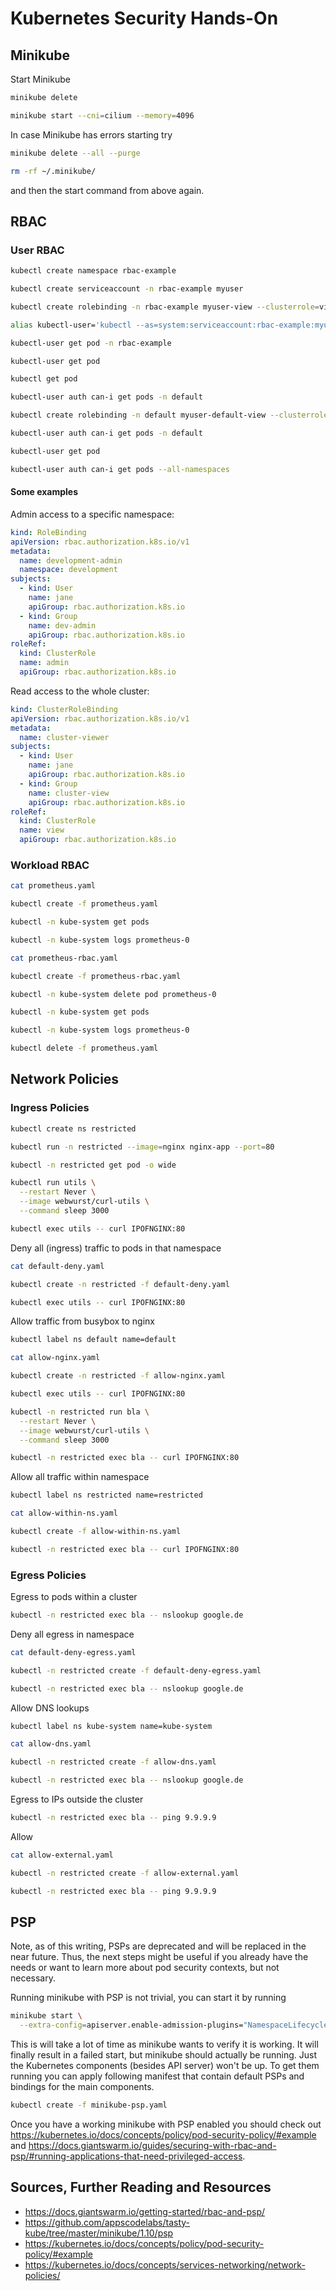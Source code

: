 # Kubernetes Security Hands-On

## Minikube

Start Minikube

```bash
minikube delete
```
```bash
minikube start --cni=cilium --memory=4096
```

In case Minikube has errors starting try

```bash
minikube delete --all --purge
```
```bash
rm -rf ~/.minikube/
```
and then the start command from above again.

## RBAC

### User RBAC

```bash
kubectl create namespace rbac-example
```
```bash
kubectl create serviceaccount -n rbac-example myuser
```
```bash
kubectl create rolebinding -n rbac-example myuser-view --clusterrole=view --serviceaccount=rbac-example:myuser
```
```bash
alias kubectl-user='kubectl --as=system:serviceaccount:rbac-example:myuser'
```
```bash
kubectl-user get pod -n rbac-example
```
```bash
kubectl-user get pod
```
```bash
kubectl get pod
```
```bash
kubectl-user auth can-i get pods -n default
```
```bash
kubectl create rolebinding -n default myuser-default-view --clusterrole=view --serviceaccount=rbac-example:myuser
```
```bash
kubectl-user auth can-i get pods -n default
```
```bash
kubectl-user get pod
```
```bash
kubectl-user auth can-i get pods --all-namespaces
```

#### Some examples

Admin access to a specific namespace:

```YAML
kind: RoleBinding
apiVersion: rbac.authorization.k8s.io/v1
metadata:
  name: development-admin
  namespace: development
subjects:
  - kind: User
    name: jane
    apiGroup: rbac.authorization.k8s.io
  - kind: Group
    name: dev-admin
    apiGroup: rbac.authorization.k8s.io  
roleRef:
  kind: ClusterRole
  name: admin
  apiGroup: rbac.authorization.k8s.io
```

Read access to the whole cluster:

```YAML
kind: ClusterRoleBinding
apiVersion: rbac.authorization.k8s.io/v1
metadata:
  name: cluster-viewer
subjects:
  - kind: User
    name: jane
    apiGroup: rbac.authorization.k8s.io
  - kind: Group
    name: cluster-view
    apiGroup: rbac.authorization.k8s.io  
roleRef:
  kind: ClusterRole
  name: view
  apiGroup: rbac.authorization.k8s.io
```

### Workload RBAC

```bash
cat prometheus.yaml
```
```bash
kubectl create -f prometheus.yaml
```
```bash
kubectl -n kube-system get pods
```
```bash
kubectl -n kube-system logs prometheus-0
```
```bash
cat prometheus-rbac.yaml
```
```bash
kubectl create -f prometheus-rbac.yaml
```
```bash
kubectl -n kube-system delete pod prometheus-0
```
```bash
kubectl -n kube-system get pods
```
```bash
kubectl -n kube-system logs prometheus-0
```
```bash
kubectl delete -f prometheus.yaml
```

## Network Policies

### Ingress Policies

```bash
kubectl create ns restricted
```
```bash
kubectl run -n restricted --image=nginx nginx-app --port=80
```
```bash
kubectl -n restricted get pod -o wide
```
```bash
kubectl run utils \
  --restart Never \
  --image webwurst/curl-utils \
  --command sleep 3000
```
```bash
kubectl exec utils -- curl IPOFNGINX:80
```
Deny all (ingress) traffic to pods in that namespace
```bash
cat default-deny.yaml
```
```bash
kubectl create -n restricted -f default-deny.yaml
```
```bash
kubectl exec utils -- curl IPOFNGINX:80
```
Allow traffic from busybox to nginx
```bash
kubectl label ns default name=default
```
```bash
cat allow-nginx.yaml
```
```bash
kubectl create -n restricted -f allow-nginx.yaml
```
```bash
kubectl exec utils -- curl IPOFNGINX:80
```
```bash
kubectl -n restricted run bla \
  --restart Never \
  --image webwurst/curl-utils \
  --command sleep 3000
```
```bash
kubectl -n restricted exec bla -- curl IPOFNGINX:80
```
Allow all traffic within namespace
```bash
kubectl label ns restricted name=restricted
```
```bash
cat allow-within-ns.yaml
```
```bash
kubectl create -f allow-within-ns.yaml
```
```bash
kubectl -n restricted exec bla -- curl IPOFNGINX:80
```

### Egress Policies

Egress to pods within a cluster

```bash
kubectl -n restricted exec bla -- nslookup google.de
```
Deny all egress in namespace
```bash
cat default-deny-egress.yaml
```
```bash
kubectl -n restricted create -f default-deny-egress.yaml
```
```bash
kubectl -n restricted exec bla -- nslookup google.de
```
Allow DNS lookups
```bash
kubectl label ns kube-system name=kube-system
```
```bash
cat allow-dns.yaml
```
```bash
kubectl -n restricted create -f allow-dns.yaml
```
```bash
kubectl -n restricted exec bla -- nslookup google.de
```

Egress to IPs outside the cluster

```bash
kubectl -n restricted exec bla -- ping 9.9.9.9
```
Allow
```bash
cat allow-external.yaml
```
```bash
kubectl -n restricted create -f allow-external.yaml
```
```bash
kubectl -n restricted exec bla -- ping 9.9.9.9
```

## PSP

Note, as of this writing, PSPs are deprecated and will be replaced in the near future. Thus, the next steps might be useful if you already have the needs or want to learn more about pod security contexts, but not necessary.

Running minikube with PSP is not trivial, you can start it by running

```bash
minikube start \
  --extra-config=apiserver.enable-admission-plugins="NamespaceLifecycle,LimitRanger,ServiceAccount,DefaultStorageClass,DefaultTolerationSeconds,NodeRestriction,PodSecurityPolicy,MutatingAdmissionWebhook,ValidatingAdmissionWebhook,ResourceQuota"
```

This is will take a lot of time as minikube wants to verify it is working. 
It will finally result in a failed start, but minikube should actually be running. 
Just the Kubernetes components (besides API server) won't be up. 
To get them running you can apply following manifest that contain default PSPs and 
bindings for the main components.

```bash
kubectl create -f minikube-psp.yaml
```

Once you have a working minikube with PSP enabled you should check out https://kubernetes.io/docs/concepts/policy/pod-security-policy/#example and https://docs.giantswarm.io/guides/securing-with-rbac-and-psp/#running-applications-that-need-privileged-access.

## Sources, Further Reading and Resources

- https://docs.giantswarm.io/getting-started/rbac-and-psp/
- https://github.com/appscodelabs/tasty-kube/tree/master/minikube/1.10/psp
- https://kubernetes.io/docs/concepts/policy/pod-security-policy/#example
- https://kubernetes.io/docs/concepts/services-networking/network-policies/

